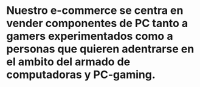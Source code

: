 # Nuestro e-commerce se centra en vender componentes de PC tanto a gamers experimentados como a personas que quieren adentrarse en el ambito del armado de computadoras y PC-gaming.
